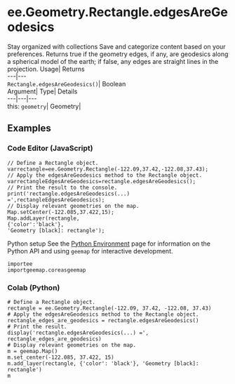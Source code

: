  
#  ee.Geometry.Rectangle.edgesAreGeodesics 
Stay organized with collections  Save and categorize content based on your preferences. 
Returns true if the geometry edges, if any, are geodesics along a spherical model of the earth; if false, any edges are straight lines in the projection. Usage| Returns  
---|---  
`Rectangle.edgesAreGeodesics()`| Boolean  
Argument| Type| Details  
---|---|---  
this: `geometry`| Geometry|   
## Examples
### Code Editor (JavaScript)
```
// Define a Rectangle object.
varrectangle=ee.Geometry.Rectangle(-122.09,37.42,-122.08,37.43);
// Apply the edgesAreGeodesics method to the Rectangle object.
varrectangleEdgesAreGeodesics=rectangle.edgesAreGeodesics();
// Print the result to the console.
print('rectangle.edgesAreGeodesics(...) =',rectangleEdgesAreGeodesics);
// Display relevant geometries on the map.
Map.setCenter(-122.085,37.422,15);
Map.addLayer(rectangle,
{'color':'black'},
'Geometry [black]: rectangle');
```

Python setup
See the [ Python Environment](https://developers.google.com/earth-engine/guides/python_install) page for information on the Python API and using `geemap` for interactive development.
```
importee
importgeemap.coreasgeemap
```

### Colab (Python)
```
# Define a Rectangle object.
rectangle = ee.Geometry.Rectangle(-122.09, 37.42, -122.08, 37.43)
# Apply the edgesAreGeodesics method to the Rectangle object.
rectangle_edges_are_geodesics = rectangle.edgesAreGeodesics()
# Print the result.
display('rectangle.edgesAreGeodesics(...) =', rectangle_edges_are_geodesics)
# Display relevant geometries on the map.
m = geemap.Map()
m.set_center(-122.085, 37.422, 15)
m.add_layer(rectangle, {'color': 'black'}, 'Geometry [black]: rectangle')
m
```

